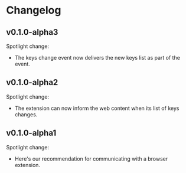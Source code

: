 # Changelog

## v0.1.0-alpha3

Spotlight change:

- The keys change event now delivers the new keys list as part of the event.

## v0.1.0-alpha2

Spotlight change:

- The extension can now inform the web content when its list of keys changes.

## v0.1.0-alpha1

Spotlight change:

- Here's our recommendation for communicating with a browser extension.
